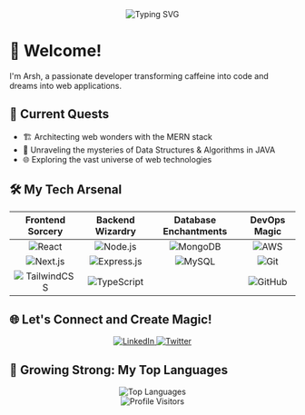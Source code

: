 <div align="center">
  <img src="https://readme-typing-svg.herokuapp.com?font=Fira+Code&size=30&duration=3000&pause=1000&color=00F7EE&center=true&vCenter=true&width=435&lines=Hi%2C+I'm+Arsh+%F0%9F%91%A8%E2%80%8D%F0%9F%92%BB;Full+Stack+Developer;MERN+Enthusiast" alt="Typing SVG" />
</div>

# 🚀 Welcome!

I'm Arsh, a passionate developer transforming caffeine into code and dreams into web applications. 

## 🌟 Current Quests

- 🏗️ Architecting web wonders with the MERN stack
- 🧠 Unraveling the mysteries of Data Structures & Algorithms in JAVA
- 🌐 Exploring the vast universe of web technologies

## 🛠️ My Tech Arsenal

<div align="center">

| Frontend Sorcery | Backend Wizardry | Database Enchantments | DevOps Magic |
|:----------------:|:----------------:|:---------------------:|:------------:|
| ![React](https://img.shields.io/badge/react-%2320232a.svg?style=for-the-badge&logo=react&logoColor=%2361DAFB) | ![Node.js](https://img.shields.io/badge/node.js-6DA55F?style=for-the-badge&logo=node.js&logoColor=white) | ![MongoDB](https://img.shields.io/badge/MongoDB-%234ea94b.svg?style=for-the-badge&logo=mongodb&logoColor=white) | ![AWS](https://img.shields.io/badge/AWS-%23FF9900.svg?style=for-the-badge&logo=amazon-aws&logoColor=white) |
| ![Next.js](https://img.shields.io/badge/Next-black?style=for-the-badge&logo=next.js&logoColor=white) | ![Express.js](https://img.shields.io/badge/express.js-%23404d59.svg?style=for-the-badge&logo=express&logoColor=%2361DAFB) | ![MySQL](https://img.shields.io/badge/mysql-4479A1.svg?style=for-the-badge&logo=mysql&logoColor=white) | ![Git](https://img.shields.io/badge/git-%23F05033.svg?style=for-the-badge&logo=git&logoColor=white) |
| ![TailwindCSS](https://img.shields.io/badge/tailwindcss-%2338B2AC.svg?style=for-the-badge&logo=tailwind-css&logoColor=white) | ![TypeScript](https://img.shields.io/badge/typescript-%23007ACC.svg?style=for-the-badge&logo=typescript&logoColor=white) | | ![GitHub](https://img.shields.io/badge/github-%23121011.svg?style=for-the-badge&logo=github&logoColor=white) |

</div>

## 🌐 Let's Connect and Create Magic!

<div align="center">
  <a href="https://www.linkedin.com/in/arsh-singh-615903330/">
    <img src="https://img.shields.io/badge/LinkedIn-0077B5?style=for-the-badge&logo=linkedin&logoColor=white" alt="LinkedIn" />
  </a>
  <a href="https://twitter.com/Thearshsran">
    <img src="https://img.shields.io/badge/Twitter-1DA1F2?style=for-the-badge&logo=twitter&logoColor=white" alt="Twitter" />
  </a>
</div>

## 🌱 Growing Strong: My Top Languages

<div align="center">
  <img src="https://github-readme-stats.vercel.app/api/top-langs/?username=arsh342&layout=compact&theme=radical" alt="Top Languages" />
</div>

<div align="center">
  <img src="https://komarev.com/ghpvc/?username=arsh342&color=blueviolet&style=flat-square&label=Profile+Visitors" alt="Profile Visitors" />
</div>

